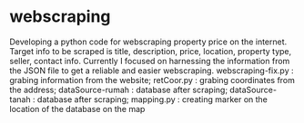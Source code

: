 # webscraping
Developing a python code for webscraping property price on the internet. Target info to be scraped is title, description, price, location, property type, seller, contact info.
Currently I focused on harnessing the information from the JSON file to get a reliable and easier webscraping.
webscraping-fix.py : grabing information from the website;
retCoor.py         : grabing coordinates from the address;
dataSource-rumah   : database after scraping;
dataSource-tanah   : database after scraping;
mapping.py         : creating marker on the location of the database on the map
